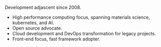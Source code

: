 Development adjascent since 2008.
- High performance computing focus, spanning materials science, kubernetes, and AI.
- Open source advocate.
- Cloud development and DevOps transformation for legacy projects.
- Front-end focus, fast framework adopter.